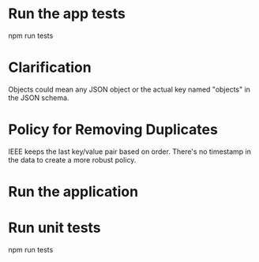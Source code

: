 # Run the app tests

npm run tests
# Clarification

Objects could mean any JSON object or the actual key named "objects" in the JSON schema.

# Policy for Removing Duplicates

IEEE keeps the last key/value pair based on order. There's no timestamp in the data to create a more robust policy.

# Run the application

# Run unit tests

npm run tests